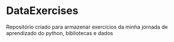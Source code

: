 # DataExercises
Repositório criado para armazenar exercícios da minha jornada de aprendizado do python, bibliotecas e dados

